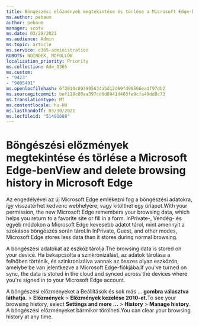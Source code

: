 ```yaml
---
title: Böngészési előzmények megtekintése és törlése a Microsoft Edge-ben
ms.author: pebaum
author: pebaum
manager: scotv
ms.date: 03/29/2021
ms.audience: Admin
ms.topic: article
ms.service: o365-administration
ROBOTS: NOINDEX, NOFOLLOW
localization_priority: Priority
ms.collection: Adm_O365
ms.custom:
- "9423"
- "9005491"
ms.openlocfilehash: 6f2810c893995634abd12d69fd98566ea1f97db2
ms.sourcegitcommit: bef118c00aa397cd6d8941d403fe9cfa49dd8c73
ms.translationtype: MT
ms.contentlocale: hu-HU
ms.lasthandoff: 03/30/2021
ms.locfileid: "51491688"
---
```

# <a name="view-and-delete-browsing-history-in-microsoft-edge"></a><span data-ttu-id="0a75e-102">Böngészési előzmények megtekintése és törlése a Microsoft Edge-ben</span><span class="sxs-lookup"><span data-stu-id="0a75e-102">View and delete browsing history in Microsoft Edge</span></span>

<span data-ttu-id="0a75e-103">Az engedélyével az új Microsoft Edge emlékezni fog a böngészési adatokra, így visszatérhet kedvenc webhelyére, vagy kitölthet egy űrlapot.</span><span class="sxs-lookup"><span data-stu-id="0a75e-103">With your permission, the new Microsoft Edge remembers your browsing data, which helps you return to a favorite site or fill in a form.</span></span> <span data-ttu-id="0a75e-104">InPrivate-, Vendég- és egyéb módokon a Microsoft Edge kevesebb adatot tárol, mint amennyit a szokásos böngészés során tárol.</span><span class="sxs-lookup"><span data-stu-id="0a75e-104">In InPrivate, Guest, and other modes, Microsoft Edge stores less data than it stores during normal browsing.</span></span>

<span data-ttu-id="0a75e-105">A böngészési adatokat az eszköz tárolja.</span><span class="sxs-lookup"><span data-stu-id="0a75e-105">The browsing data is stored on your device.</span></span> <span data-ttu-id="0a75e-106">Ha bekapcsolta a szinkronizálást, az adatok tárolása a felhőben történik, és szinkronizálva vannak az összes olyan eszközön, amelybe be van jelentkezve a Microsoft Edge-fiókjába.</span><span class="sxs-lookup"><span data-stu-id="0a75e-106">If you've turned on sync, the data is stored in the cloud and synced across the devices where you're signed in to your Microsoft Edge account.</span></span>

<span data-ttu-id="0a75e-107">A böngészési előzményeket a Beállítások és sok más ... **gombra választva láthatja.**   >  **Előzmények**  >  **Előzmények kezelése 2010-et.**</span><span class="sxs-lookup"><span data-stu-id="0a75e-107">To see your browsing history, select **Settings and more ...**  > **History** > **Manage history**.</span></span> <span data-ttu-id="0a75e-108">A böngészési előzményeket bármikor törölheti.</span><span class="sxs-lookup"><span data-stu-id="0a75e-108">You can clear your browsing history at any time.</span></span>